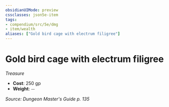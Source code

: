 ```yaml
---
obsidianUIMode: preview
cssclasses: json5e-item
tags:
- compendium/src/5e/dmg
- item/wealth
aliases: ["Gold bird cage with electrum filigree"]
---
```

# Gold bird cage with electrum filigree
*Treasure*  

- **Cost**: 250 gp
- **Weight**: ⏤

*Source: Dungeon Master's Guide p. 135*